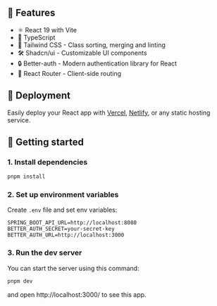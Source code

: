 ## 🎉 Features
- ⚛️ React 19 with Vite
- 📘 TypeScript
- 🎨 Tailwind CSS - Class sorting, merging and linting
- 🛠️ Shadcn/ui - Customizable UI components
- 🔒 Better-auth - Modern authentication library for React
- 🚀 React Router - Client-side routing

## 🚀 Deployment
Easily deploy your React app with <a href="https://vercel.com/">Vercel</a>, <a href="https://netlify.com/">Netlify</a>, or any static hosting service.

## 🎯 Getting started
### 1. Install dependencies

```bash
pnpm install
```

### 2. Set up environment variables
Create `.env` file and set env variables:

```env
SPRING_BOOT_API_URL=http://localhost:8080
BETTER_AUTH_SECRET=your-secret-key
BETTER_AUTH_URL=http://localhost:3000
```

### 3. Run the dev server

You can start the server using this command:

```bash
pnpm dev
```

and open http://localhost:3000/ to see this app.
